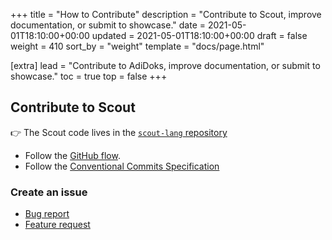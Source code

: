+++
title = "How to Contribute"
description = "Contribute to Scout, improve documentation, or submit to showcase."
date = 2021-05-01T18:10:00+00:00
updated = 2021-05-01T18:10:00+00:00
draft = false
weight = 410
sort_by = "weight"
template = "docs/page.html"

[extra]
lead = "Contribute to AdiDoks, improve documentation, or submit to showcase."
toc = true
top = false
+++


## Contribute to Scout

👉 The Scout code lives in the [`scout-lang` repository](https://github.com/maxmindlin/scout-lang)

- Follow the [GitHub flow](https://guides.github.com/introduction/flow/).
- Follow the [Conventional Commits Specification](https://www.conventionalcommits.org/en/v1.0.0/)

### Create an issue

- [Bug report](https://github.com/maxmindlin/scout-lang/issues/new?template=bug-report---.md)
- [Feature request](https://github.com/maxmindlin/scout-lang/issues/new?template=feature-request---.md)

